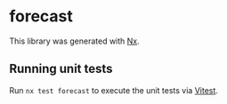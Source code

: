 # forecast

This library was generated with [Nx](https://nx.dev).

## Running unit tests

Run `nx test forecast` to execute the unit tests via [Vitest](https://vitest.dev/).
